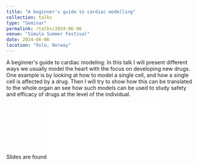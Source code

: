 ```yaml
---
title: "A beginner's guide to cardiac modelling"
collection: talks
type: "Seminar"
permalink: /talks/2024-06-06
venue: "Simula Summer Festival"
date: 2024-06-06
location: "Oslo, Norway"
---
```



A beginner's guide to cardiac modeling: In this talk I will present different ways
we usually model the heart with the focus on developing new drugs. One
example is by looking at how to model a single cell, and how a single cell is
affected by a drug. Then I will try to show how this can be translated to the
whole organ an see how such models can be used to study safety and efficacy
of drugs at the level of the individual. 

Slides are found ![_](../assets/presentations/cardiac-modeling.pdf)